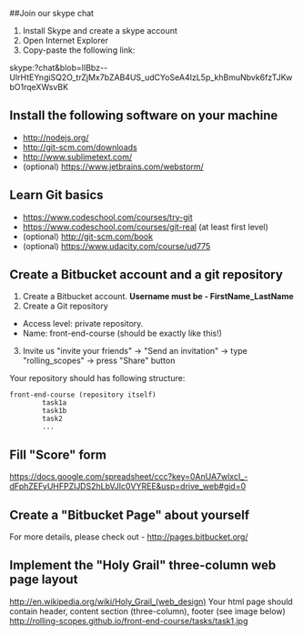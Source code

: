 ##Join our skype chat
1. Install Skype and create a skype account
2. Open Internet Explorer
3. Copy-paste the following link:

skype:?chat&blob=lIBbz--UlrHtEYngiSQ2O_trZjMx7bZAB4US_udCYoSeA4IzL5p_khBmuNbvk6fzTJKwbO1rqeXWsvBK

## Install the following software on your machine
* http://nodejs.org/
* http://git-scm.com/downloads
* http://www.sublimetext.com/
* (optional) https://www.jetbrains.com/webstorm/

## Learn Git basics
* https://www.codeschool.com/courses/try-git
* https://www.codeschool.com/courses/git-real (at least first level)
* (optional) http://git-scm.com/book
* (optional) https://www.udacity.com/course/ud775

## Create a Bitbucket account and a git repository
1. Create a Bitbucket account. __Username must be - FirstName_LastName__
2. Create a Git repository
  * Access level: private repository. 
  * Name: front-end-course (should be exactly like this!)
3. Invite us 
  "invite your friends" -> "Send an invitation" -> type "rolling_scopes" -> press "Share" button

Your repository should has following structure:
```
front-end-course (repository itself)
        task1a
        task1b
        task2
        ...
```

## Fill "Score" form
https://docs.google.com/spreadsheet/ccc?key=0AnUA7wlxcI_-dFphZEFyUHFPZlJDS2hLbVJIc0VYREE&usp=drive_web#gid=0

## Сreate a "Bitbucket Page" about yourself
For more details, please check out - http://pages.bitbucket.org/

## Implement the "Holy Grail" three-column web page layout
  http://en.wikipedia.org/wiki/Holy_Grail_(web_design)
  Your html page should contain header, content section (three-column), footer (see image below) 
  http://rolling-scopes.github.io/front-end-course/tasks/task1.jpg